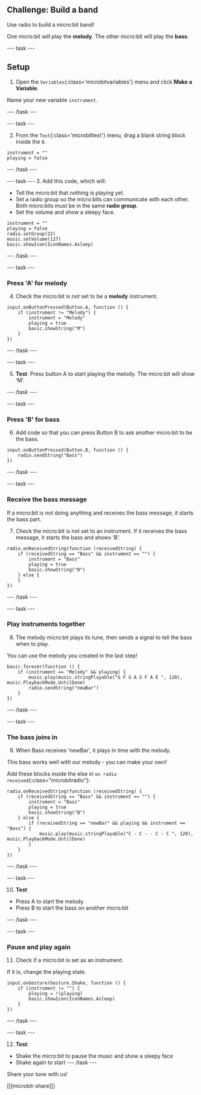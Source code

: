 ## Challenge: Build a band

Use radio to build a micro:bit band!

One micro:bit will play the **melody**.
The other micro:bit will play the **bass**.

--- task ---
## Setup

1. Open the `Variables`{:class='microbitvariables'} menu and click **Make a Variable**.

Name your new variable `instrument`. 

--- /task ---

--- task ---

2. From the `Text`{:class='microbittext'} menu, drag a blank string block inside the `0`.

```microbit
instrument = "" 
playing = false
```

--- /task ---

--- task ---
3. Add this code, which will: 
- Tell the micro:bit that nothing is playing yet.
- Set a radio group so the micro:bits can communicate with each other. Both micro:bits must be in the same **radio group**.
- Set the volume and show a sleepy face.

```microbit
instrument = "" 
playing = false
radio.setGroup(22)
music.setVolume(127)
basic.showIcon(IconNames.Asleep)
```

--- /task ---

--- task ---
### Press 'A' for melody

4. Check the micro:bit is _not_ set to be a **melody** instrument.

```microbit
input.onButtonPressed(Button.A, function () {
    if (instrument != "Melody") {
        instrument = "Melody"
        playing = true
        basic.showString("M")
    }
})
```

--- /task ---

--- task ---

5. **Test**: Press button A to start playing the melody.
The micro:bit will show ‘M’.

--- /task ---


--- task ---
### Press 'B' for bass

6. Add code so that you can press Button B to ask another micro:bit to be the bass.

```microbit
input.onButtonPressed(Button.B, function () {
    radio.sendString("Bass")
})
```

--- /task ---


--- task ---
### Receive the bass message

If a micro:bit is not doing anything and receives the bass message, it starts the bass part.

7. Check the micro:bit is not set to an instrument.
If it receives the bass message, it starts the bass and shows ‘B’.

```microbit
radio.onReceivedString(function (receivedString) {
    if (receivedString == "Bass" && instrument == "") {
        instrument = "Bass"
        playing = true
        basic.showString("B")
    } else {
    }
})
```

--- /task ---

--- task ---
### Play instruments together

8. The melody micro:bit plays its tune, then sends a signal to tell the bass when to play.

You can use the melody you created in the last step!

```microbit
basic.forever(function () {
    if (instrument == "Melody" && playing) {
        music.play(music.stringPlayable("G F G A G F A E ", 120), music.PlaybackMode.UntilDone)
        radio.sendString("newBar")
    }
})
```

--- /task ---

--- task ---
### The bass joins in

9. When Bass receives 'newBar', it plays in time with the melody.

This bass works well with our melody - you can make your own!

Add these blocks inside the else in `on radio received`{:class="microbitradio"}:

```microbit
radio.onReceivedString(function (receivedString) {
    if (receivedString == "Bass" && instrument == "") {
        instrument = "Bass"
        playing = true
        basic.showString("B")
    } else {
        if (receivedString == "newBar" && playing && instrument == "Bass") {
            music.play(music.stringPlayable("C - C - - C - C ", 120), music.PlaybackMode.UntilDone)
        }
    }
})
```

--- /task ---

--- task ---

10. **Test**
+ Press A to start the melody
+ Press B to start the bass on another micro:bit

--- /task ---

--- task ---
### Pause and play again

11. Check if a micro:bit is set as an instrument.

If it is, change the playing state.

```microbit
input.onGesture(Gesture.Shake, function () {
    if (instrument != "") {
        playing = !(playing)
        basic.showIcon(IconNames.Asleep)
    }
})
```

--- /task ---

--- task ---

12. **Test**: 
- Shake the micro:bit to pause the music and show a sleepy face
- Shake again to start
--- /task --- 

Share your tune with us!

[[[microbit-share]]]
